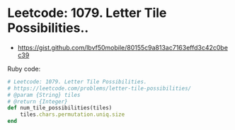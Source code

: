 # Leetcode: 1079. Letter Tile Possibilities..

- https://gist.github.com/lbvf50mobile/80155c9a813ac7163effd3c42c0bec39

Ruby code:
```Ruby
# Leetcode: 1079. Letter Tile Possibilities.
# https://leetcode.com/problems/letter-tile-possibilities/
# @param {String} tiles
# @return {Integer}
def num_tile_possibilities(tiles)
    tiles.chars.permutation.uniq.size
end
```
